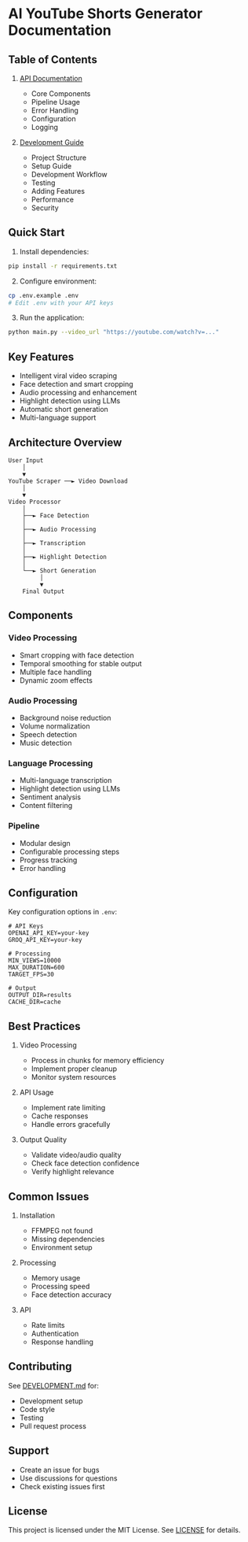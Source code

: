 # AI YouTube Shorts Generator Documentation

## Table of Contents
1. [API Documentation](API.md)
   - Core Components
   - Pipeline Usage
   - Error Handling
   - Configuration
   - Logging

2. [Development Guide](DEVELOPMENT.md)
   - Project Structure
   - Setup Guide
   - Development Workflow
   - Testing
   - Adding Features
   - Performance
   - Security

## Quick Start

1. Install dependencies:
```bash
pip install -r requirements.txt
```

2. Configure environment:
```bash
cp .env.example .env
# Edit .env with your API keys
```

3. Run the application:
```bash
python main.py --video_url "https://youtube.com/watch?v=..."
```

## Key Features

- Intelligent viral video scraping
- Face detection and smart cropping
- Audio processing and enhancement
- Highlight detection using LLMs
- Automatic short generation
- Multi-language support

## Architecture Overview

```
User Input
    │
    ▼
YouTube Scraper ──► Video Download
    │
    ▼
Video Processor
    │
    ├──► Face Detection
    │
    ├──► Audio Processing
    │
    ├──► Transcription
    │
    ├──► Highlight Detection
    │
    └──► Short Generation
         │
         ▼
    Final Output
```

## Components

### Video Processing

- Smart cropping with face detection
- Temporal smoothing for stable output
- Multiple face handling
- Dynamic zoom effects

### Audio Processing

- Background noise reduction
- Volume normalization
- Speech detection
- Music detection

### Language Processing

- Multi-language transcription
- Highlight detection using LLMs
- Sentiment analysis
- Content filtering

### Pipeline

- Modular design
- Configurable processing steps
- Progress tracking
- Error handling

## Configuration

Key configuration options in `.env`:

```env
# API Keys
OPENAI_API_KEY=your-key
GROQ_API_KEY=your-key

# Processing
MIN_VIEWS=10000
MAX_DURATION=600
TARGET_FPS=30

# Output
OUTPUT_DIR=results
CACHE_DIR=cache
```

## Best Practices

1. Video Processing
   - Process in chunks for memory efficiency
   - Implement proper cleanup
   - Monitor system resources

2. API Usage
   - Implement rate limiting
   - Cache responses
   - Handle errors gracefully

3. Output Quality
   - Validate video/audio quality
   - Check face detection confidence
   - Verify highlight relevance

## Common Issues

1. Installation
   - FFMPEG not found
   - Missing dependencies
   - Environment setup

2. Processing
   - Memory usage
   - Processing speed
   - Face detection accuracy

3. API
   - Rate limits
   - Authentication
   - Response handling

## Contributing

See [DEVELOPMENT.md](DEVELOPMENT.md) for:
- Development setup
- Code style
- Testing
- Pull request process

## Support

- Create an issue for bugs
- Use discussions for questions
- Check existing issues first

## License

This project is licensed under the MIT License. See [LICENSE](../LICENSE) for details.
